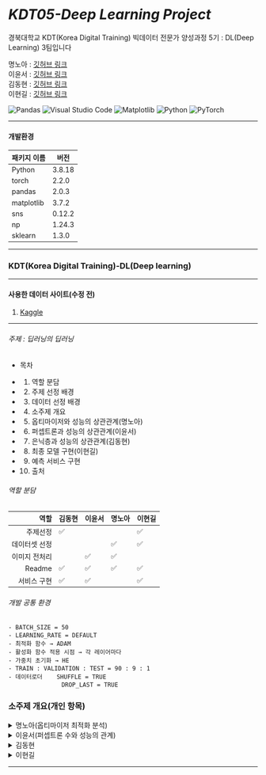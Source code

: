 # _KDT05-Deep Learning Project_

경북대학교 KDT(Korea Digital Training) 빅데이터 전문가 양성과정 5기 : DL(Deep Learning) 3팀입니다

명노아 : [깃허브 링크](https://github.com/noah2397)  
이윤서 : [깃허브 링크](https://github.com/voo0o08)  
김동현 : [깃허브 링크](https://github.com/DongHyunKKK)  
이현길 : [깃허브 링크](https://github.com/Schubert3275)

![Pandas](https://img.shields.io/badge/pandas-%23150458.svg?style=for-the-badge&logo=pandas&logoColor=white)
![Visual Studio Code](https://img.shields.io/badge/Visual%20Studio%20Code-0078d7.svg?style=for-the-badge&logo=visual-studio-code&logoColor=white)
![Matplotlib](https://img.shields.io/badge/Matplotlib-%23ffffff.svg?style=for-the-badge&logo=Matplotlib&logoColor=black)
![Python](https://img.shields.io/badge/python-3670A0?style=for-the-badge&logo=python&logoColor=ffdd54)
![PyTorch](https://img.shields.io/badge/PyTorch-%23EE4C2C.svg?style=for-the-badge&logo=PyTorch&logoColor=white)

<hr/>

#### 개발환경

| 패키지 이름 | 버전   |
| ----------- | ------ |
| Python      | 3.8.18 |
| torch       | 2.2.0  |
| pandas      | 2.0.3  |
| matplotlib  | 3.7.2  |
| sns         | 0.12.2 |
| np          | 1.24.3 |
| sklearn     | 1.3.0  |

<hr/>

### KDT(Korea Digital Training)-DL(Deep learning)

<hr/>

#### 사용한 데이터 사이트(수정 전)

1. [Kaggle](https://www.kaggle.com/datasets/crowww/a-large-scale-fish-dataset)

<hr/>

###### 주제 : 딥러닝의 딥러닝

- 목차

* 1. 역할 분담
* 2. 주제 선정 배경
* 3. 데이터 선정 배경
* 4. 소주제 개요
* 5. 옵티마이저와 성능의 상관관계(명노아)
* 6. 퍼셉트론과 성능의 상관관계(이윤서)
* 7. 은닉층과 성능의 상관관계(김동현)
* 8. 최종 모델 구현(이현길)
* 9. 예측 서비스 구현
* 10. 출처
  </hr>

###### 역할 분담

|          역할 | 김동현 | 이윤서 | 명노아 | 이현길 |
| ------------: | ------ | ------ | ------ | ------ |
|      주제선정 | ✅     |        |        | ✅     |
| 데이터셋 선정 |        |        | ✅     | ✅     |
| 이미지 전처리 |        | ✅     | ✅     |        |
|        Readme | ✅     | ✅     | ✅     | ✅     |
|   서비스 구현 | ✅     | ✅     |        | ✅     |

###### 개발 공통 환경

```
- BATCH_SIZE = 50
- LEARNING_RATE = DEFAULT
- 최적화 함수 → ADAM
- 활성화 함수 적용 시점 → 각 레이어마다
- 가중치 초기화 → HE
- TRAIN : VALIDATION : TEST = 90 : 9 : 1
- 데이터로더    SHUFFLE = TRUE
               DROP_LAST = TRUE
```

### 소주제 개요(개인 항목)

<details>
  <summary>
    명노아(옵티마이저 최적화 분석)
  </summary>

### 1. 주제 선정 배경

- 과적합 방지
- 계산 효율성
- 해석성

-> 해당 요소를 모델에 미치는 요소로 알아보기 위해 주제 선정  
-> 모델에 영향을 끼치는(옵티마이저, 퍼셉트론, 은닉층) 요소로 성능 탐색

### 2. 데이터 선정 배경

- 성능이 낮게 나오는 데이터 선정
- MNIST_NUMBER는 성능이 높게 나오므로, Kaggle에서 제공하는 Scaled_FISH 데이터 사용

### 3. 데이터 선정

![alt text](./명노아/image/image-1.png)

- 총 9종류의 물고기 폴더가 있고, 각 폴더당 1000개의 이미지 데이터가 있음
- 각 이미지를 100X150, 49X59로 resize하여, feature의 개수를 줄임
- np.concatenate로 이미지 데이터를 계속해서 stack함
- npy 파일로 저장하기에는 용량이 커서, pkl(피클) 파일로 저장

### 4. 데이터 분석 파이프라인

    ```
    1. feature는 float타입으로, target은 long타입으로 변환
    2. 데이터셋 클래스 생성
    3. 데이터셋 생성
    4. 모델 클래스 생성
    5. 모델 생성
    6. 옵티마이저, 손실함수 정의
    7. 데이터로더 생성
    8. 스케줄러 생성&학습
    9. 학습 진행
    10. 평가
    ```

### 5. 진행한 모델 및 결과

#### 사용한 모델

| 모델 이름  | 모델 설명                                                                                                                                                      |
| ---------- | -------------------------------------------------------------------------------------------------------------------------------------------------------------- |
| ADAM       | Adam은 경사 하강 최적화 알고리즘 중 하나로, 목적 함수에 대한 일차 및 이차 모멘트 추정치를 저장하여 각 매개 변수에 대한 각각의 학습 속도를 동적으로 조절합니다. |
| ADADELTA   | Adadelta는 AdaGrad의 변형으로, 학습률을 조정하는 데 지난 그래디언트의 제곱을 누적하는 대신 일정한 시간 간격 내 제한된 메모리만 사용하여 학습률을 조정합니다.   |
| ADAGRAD    | Adagrad는 각 매개 변수에 대해 학습률을 조정하는 경사 하강 최적화 알고리즘으로, 이전의 그래디언트 업데이트를 기억하여 학습률을 조절합니다.                      |
| ADAMW      | AdamW는 Adam의 변형으로, 가중치 감쇠를 추가하여 가중치 업데이트의 안정성을 향상시키는 방법입니다.                                                              |
| SPARSEADAM | SparseAdam은 Adam 최적화 알고리즘의 희소 버전으로, 희소 그래디언트 및 희소 가중치에 대해 최적화됩니다.                                                         |
| ASGD       | 평균 확률적 경사 하강(ASGD)은 일정 시간 동안의 그래디언트 업데이트의 평균을 사용하여 경사 하강 최적화를 수행하는 방법입니다.                                   |
| RADAM      | Rectified Adam(RAdam)은 Adam 최적화 알고리즘의 변형으로, 효과적인 학습률 조정을 통해 안정적인 학습을 돕는 방법입니다.                                          |
| NADAM      | Nesterov Adam(Nadam)은 Adam 최적화 알고리즘의 변형으로, 네스테로프 모멘텀 최적화를 Adam에 통합하는 방법입니다.                                                 |
| RMSPROP    | RMSProp은 AdaGrad의 변형으로, 지난 제곱된 그래디언트의 지수 가중 이동 평균을 사용하여 학습률을 조정하는 방법입니다.                                            |
| RPROP      | Resilient Backpropagation(Rprop)은 그래디언트 부호에 따라 매개 변수 업데이트를 수행하여 경사 하강 최적화를 수행하는 방법입니다.                                |
| GSD        | Gradient Sparsification and Densification(GSD)은 그래디언트의 희소성을 관리하여 효율적인 학습을 도와주는 방법입니다.                                           |

#### 평가 기준

- 동일 분류 개수의 데이터셋이므로, f1을 옵티마이저 측정 기준으로 설정
- 아래 형식과 같이 train 정확도와 valid 정확도,
- 옵티마이저의 train 정확도 변화량
- 옵티마이저의 valid 정확도 변화량으로 옵티마이저 측정
  ![alt text](./명노아/image/image-2.png)

### 6. 결과 및 분석

#### SGD(Stocahstic Gradient Descent)

- 학습 속도가 느리게 진행
- 지그재그로 크게 변동

![alt text](./명노아/image/image-3.png)

#### ADAGRAD(AdaGrad)

- 크게 학습하다가 점차적으로 최적점에 가까워짐
- 갱신의 정도가 큰 폭으로 작아지도록 조정

![alt text](./명노아/image/image-4.png)

#### ADAM(Adaptive Moment Estimation)

- 모멘텀과 AdaGrad를 융합한 방법
- 모멘텀 방식보다 좌우 흔들림이 덜 하다
  ![alt text](./명노아/image/image-5.png)

### 7. 최종결론

![alt text](./명노아/image/image-6.png)

 </details>

</hr>

<details>
  <summary>
    이윤서(퍼셉트론 수와 성능의 관계)
  </summary>

- 실험 1 : 히든 레이어 없는 상태로 퍼셉트론 수 변경
    
    <div class="aside">
    
    ✏️ perceptron_num → 100
    ```
    Linear(in_features=2655, out_features=perceptron_num, bias=True)
    ReLU()
    Linear(in_features=perceptron_num, out_features=9, bias=True)
    ```
    </div>
    
    **결과**
    
    심하게 작은 값들은 n회 수행에도 score가 낮았지만, 일정 퍼셉트론 값 이상부터는 70 정도로 결과가 나오는 것을 확인할 수 있었다.
    
    <img width="419" alt="스크린샷 2024-03-20 115546" src="https://github.com/voo0o08/KDT-DL-Project/assets/155411941/f4f13d7e-7ca9-482d-8579-7bc500acceb0">
    
- 실험 2 : 히든 레이어 2개인 상태로 퍼셉트론 수 변경1
    
    <div class="aside">
    ✏️ perceptron_num → 100
      
    ```
    Linear(in_features=2655, out_features=perceptron_num, bias=True)
    ReLU()
    Linear(in_features=perceptron_num, out_features=perceptron_num, bias=True)
    ReLU()
    Linear(in_features=perceptron_num, out_features=perceptron_num, bias=True)
    ReLU()
    Linear(in_features=perceptron_num, out_features=9, bias=True)
    ```
    
    </div>
    
    **결과**
    
    마찬가지로 값이 심하게 크거나 작지 않은 이상 값이 70 정도임을 알 수 있었고, 1번 실험은 전체 수행 시간이 10분인 반면 레이어가 생기고 퍼셉트론 수를 높이니 계산 비용이 증가하여 1시간 이상 실행되었다. 또한 들인 시간에 비해 score가 높아지지 않았다. 
    
    
    <img width="422" alt="스크린샷 2024-03-20 120126" src="https://github.com/voo0o08/KDT-DL-Project/assets/155411941/8c642c77-81fa-4f98-86df-c4b68b5a2d3c">


    
- 실험 3 : 히든 레이어 2개인 상태로 퍼셉트론 수 변경2
    
    <aside>
    ✏️ perceptron_num → n1, n2, n3…
      
    ```
    Linear(in_features=2655, out_features=n1, bias=True)
    ReLU()
    Linear(in_features=n1, out_features=n2, bias=True)
    ReLU()
    Linear(in_features=n2, out_features=n3, bias=True)
    ReLU()
    Linear(in_features=n3, out_features=9, bias=True)
    ```
    
    </aside>
    
    **결과**
    
    2번 실험과 달리 레이어수를 출력층에 가까울 수록 작아지게 설정하였다. 수행 시간 15분으로 줄었고, 결과에는 큰 차이가 없음을 알 수 있었다.
    
    <img width="318" alt="스크린샷 2024-03-20 155147" src="https://github.com/voo0o08/KDT-DL-Project/assets/155411941/c34741d8-2b2f-4dcf-b617-5d8403b52eff">


**결론**

퍼셉트론은 경우의 수가 너무 많은 하이퍼파라미터로 ‘특정 값을 찾겠다!’ 보다는 ‘이 정도 값은 제외해야겠다’ 정도로 사용하고 다른 하이퍼파라미터를 조정하는 것이 효과적이다.
</details>

</hr>

<details>
  <summary>
    김동현
  </summary>

</details>

</hr>

<details>
  <summary>
    이현길
  </summary>

</details>
<hr/>
